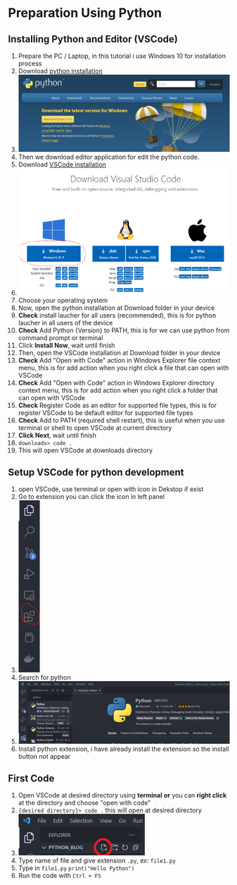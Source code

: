 # Preparation Using Python
## Installing Python and Editor (VSCode)

1. Prepare the PC / Laptop, in this tutorial i use Windows 10 for installation process
2. Download [python installation](https://www.python.org/ "Python")
3. ![Download button](img/page_python_download.png "Download button")
4. Then we download editor application for edit the python code.
5. Download [VSCode installation](https://code.visualstudio.com/download "VSCode")
6. ![VSCode download](img/page_vscode_download.png "VSCode Download")
7. Choose your operating system
8. Now, open the python installation at Download folder in your device
9. **Check** install laucher for all users (recommended), this is for python laucher in all users of the device
10. **Check** Add Python {Version} to PATH, this is for we can use python from command prompt or terminal
11. Click **Install Now**, wait until finish
12. Then, open the VSCode installation at Download folder in your device
13. **Check** Add "Open with Code" action in Windows Explorer file context menu, this is for add action when you right click a file that can open with VSCode
14. **Check** Add "Open with Code" action in Windows Explorer directory context menu, this is for add action when you right click a folder that can open with VSCode
15. **Check** Register Code as an editor for supported file types, this is for register VSCode to be default editor for supported file types
16. **Check** Add to PATH (required shell restart), this is useful when you use terminal or shell to open VSCode at current directory 
17. **Click Next**, wait until finish
18. `downloads> code .`
19. This will open VSCode at downloads directory

## Setup VSCode for python development
1. open VSCode, use terminal or open with icon in Dekstop if exist
2. Go to extension you can click the icon in left panel
3. ![Extension Button](img/extension_button.png "Extension button")
4. Search for python
5. ![Python extension](img/python_extension.png "Python extension")
6. Install python extension, i have already install the extension so the install button not appear

## First Code
1. Open VSCode at desired directory using **terminal** **or** you can **right click** at the directory and choose "open with code"
2. `{desired directory}> code .` this will open at desired directory
3. ![New File](img/new_file.png "New File")
4. Type name of file and give extension `.py`, ex: `file1.py`
5. Type in `file1.py` `print("Hello Python")`
6. Run the code with `Ctrl + F5`
